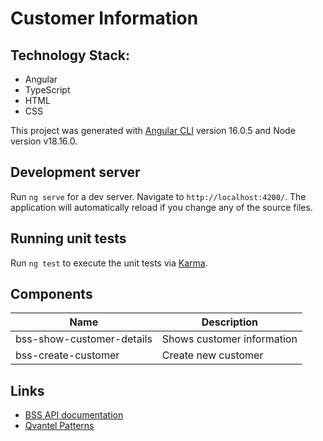# Customer Information

## Technology Stack:

* Angular
* TypeScript
* HTML
* CSS

This project was generated with [Angular CLI](https://github.com/angular/angular-cli) version 16.0.5 and Node version v18.16.0.

## Development server

Run `ng serve` for a dev server. Navigate to `http://localhost:4200/`. The application will automatically reload if you change any of the source files.

## Running unit tests

Run `ng test` to execute the unit tests via [Karma](https://karma-runner.github.io).

## Components

|Name|Description|
|---|---|
|bss-show-customer-details|Shows customer information|
|bss-create-customer|Create new customer|

## Links
* [BSS API documentation](api.qvantel.com/)
* [Qvantel Patterns](http://patterns.qvantel.com/)
